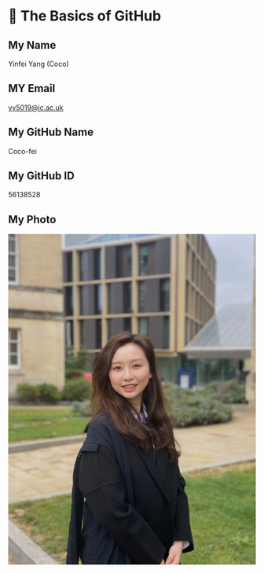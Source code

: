 # :wave: The Basics of GitHub 
## My Name
Yinfei Yang (Coco)
## MY Email
yy5019@ic.ac.uk
## My GitHub Name
Coco-fei
## My GitHub ID
56138528
## My Photo
![My Graduation Photo](https://github.com/BIOM421/hw1-github-and-python-basics-Coco-fei/blob/main/myphoto.jpg)